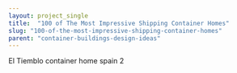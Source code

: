 ```yaml
---
layout: project_single
title:  "100 of The Most Impressive Shipping Container Homes"
slug: "100-of-the-most-impressive-shipping-container-homes"
parent: "container-buildings-design-ideas"
---
```

El Tiemblo container home spain 2